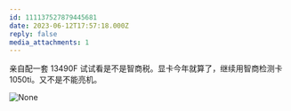 ```yaml
---
id: 111137527879445681
date: 2023-06-12T17:57:18.000Z
reply: false
media_attachments: 1
---
```


亲自配一套 13490F 试试看是不是智商税。显卡今年就算了，继续用智商检测卡 1050ti。又不是不能亮机。

![None](https://files.e5n.cc/media_attachments/files/111/219/373/388/001/283/original/9fbeed891e5aee51.webp)
